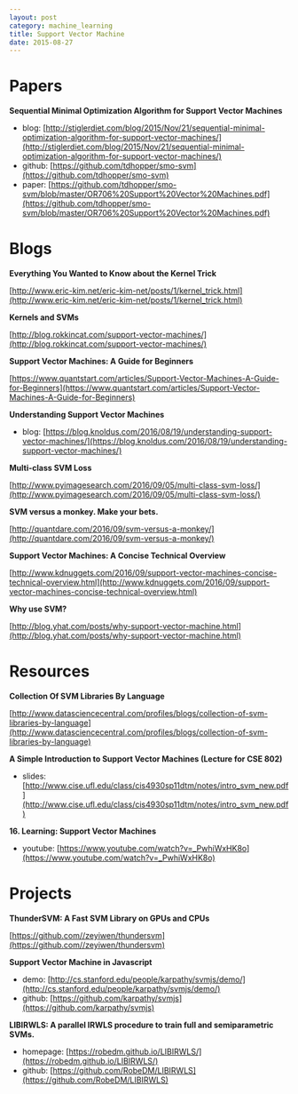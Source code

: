 ```yaml
---
layout: post
category: machine_learning
title: Support Vector Machine
date: 2015-08-27
---
```


# Papers

**Sequential Minimal Optimization Algorithm for Support Vector Machines**

- blog: [http://stiglerdiet.com/blog/2015/Nov/21/sequential-minimal-optimization-algorithm-for-support-vector-machines/](http://stiglerdiet.com/blog/2015/Nov/21/sequential-minimal-optimization-algorithm-for-support-vector-machines/)
- github: [https://github.com/tdhopper/smo-svm](https://github.com/tdhopper/smo-svm)
- paper: [https://github.com/tdhopper/smo-svm/blob/master/OR706%20Support%20Vector%20Machines.pdf](https://github.com/tdhopper/smo-svm/blob/master/OR706%20Support%20Vector%20Machines.pdf)

# Blogs

**Everything You Wanted to Know about the Kernel Trick**

[http://www.eric-kim.net/eric-kim-net/posts/1/kernel_trick.html](http://www.eric-kim.net/eric-kim-net/posts/1/kernel_trick.html)

**Kernels and SVMs**

[http://blog.rokkincat.com/support-vector-machines/](http://blog.rokkincat.com/support-vector-machines/)

**Support Vector Machines: A Guide for Beginners**

[https://www.quantstart.com/articles/Support-Vector-Machines-A-Guide-for-Beginners](https://www.quantstart.com/articles/Support-Vector-Machines-A-Guide-for-Beginners)

**Understanding Support Vector Machines**

- blog: [https://blog.knoldus.com/2016/08/19/understanding-support-vector-machines/](https://blog.knoldus.com/2016/08/19/understanding-support-vector-machines/)

**Multi-class SVM Loss**

[http://www.pyimagesearch.com/2016/09/05/multi-class-svm-loss/](http://www.pyimagesearch.com/2016/09/05/multi-class-svm-loss/)

**SVM versus a monkey. Make your bets.**

[http://quantdare.com/2016/09/svm-versus-a-monkey/](http://quantdare.com/2016/09/svm-versus-a-monkey/)

**Support Vector Machines: A Concise Technical Overview**

[http://www.kdnuggets.com/2016/09/support-vector-machines-concise-technical-overview.html](http://www.kdnuggets.com/2016/09/support-vector-machines-concise-technical-overview.html)

**Why use SVM?**

[http://blog.yhat.com/posts/why-support-vector-machine.html](http://blog.yhat.com/posts/why-support-vector-machine.html)

# Resources

**Collection Of SVM Libraries By Language**

[http://www.datasciencecentral.com/profiles/blogs/collection-of-svm-libraries-by-language](http://www.datasciencecentral.com/profiles/blogs/collection-of-svm-libraries-by-language)

**A Simple Introduction to Support Vector Machines (Lecture for CSE 802)**

- slides: [http://www.cise.ufl.edu/class/cis4930sp11dtm/notes/intro_svm_new.pdf](http://www.cise.ufl.edu/class/cis4930sp11dtm/notes/intro_svm_new.pdf)

**16. Learning: Support Vector Machines**

- youtube: [https://www.youtube.com/watch?v=_PwhiWxHK8o](https://www.youtube.com/watch?v=_PwhiWxHK8o)

# Projects

**ThunderSVM: A Fast SVM Library on GPUs and CPUs**

[https://github.com//zeyiwen/thundersvm](https://github.com//zeyiwen/thundersvm)

**Support Vector Machine in Javascript**

- demo: [http://cs.stanford.edu/people/karpathy/svmjs/demo/](http://cs.stanford.edu/people/karpathy/svmjs/demo/)
- github: [https://github.com/karpathy/svmjs](https://github.com/karpathy/svmjs)

**LIBIRWLS: A parallel IRWLS procedure to train full and semiparametric SVMs.**

- homepage: [https://robedm.github.io/LIBIRWLS/](https://robedm.github.io/LIBIRWLS/)
- github: [https://github.com/RobeDM/LIBIRWLS](https://github.com/RobeDM/LIBIRWLS)
